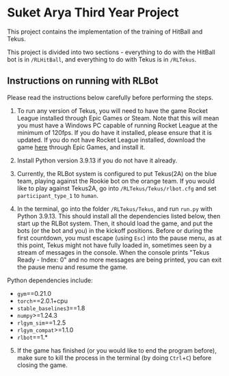 # Suket Arya Third Year Project

This project contains the implementation of the training of HitBall and Tekus.

This project is divided into two sections - everything to do with the HitBall bot is in `/RLHitBall`, and everything to do with Tekus is in `/RLTekus`.

## Instructions on running with RLBot

Please read the instructions below carefully before performing the steps.

1) To run any version of Tekus, you will need to have the game Rocket League installed through Epic Games or Steam. Note that this will mean you must have a Windows PC capable of running Rocket League at the minimum of 120fps. If you do have it installed, please ensure that it is updated. If you do not have Rocket League installed, download the game [here](https://store.epicgames.com/en-US/p/rocket-league) through Epic Games, and install it.

2) Install Python version 3.9.13 if you do not have it already.

3) Currently, the RLBot system is configured to put Tekus(2A) on the blue team, playing against the Rookie bot on the orange team. If you would like to play against Tekus2A, go into `/RLTekus/Tekus/rlbot.cfg` and set `participant_type_1` to `human`.

4) In the terminal, go into the folder `/RLTekus/Tekus`, and run `run.py` with Python 3.9.13. This should install all the dependencies listed below, then start up the RLBot system. Then, it should load the game, and put the bots (or the bot and you) in the kickoff positions. Before or during the first countdown, you must escape (using `Esc`) into the pause menu, as at this point, Tekus might not have fully loaded in, sometimes seen by a stream of messages in the console. When the console prints "Tekus Ready - Index: 0" and no more messages are being printed, you can exit the pause menu and resume the game.

Python dependencies include:
- `gym`==0.21.0
- `torch`==2.0.1+cpu
- `stable_baselines3`==1.8
- `numpy`>=1.24.3
- `rlgym_sim`==1.2.5
- `rlgym_compat`>=1.1.0
- `rlbot`==1.*

5) If the game has finished (or you would like to end the program before), make sure to kill the process in the terminal (by doing `Ctrl`+`C`) before closing the game.